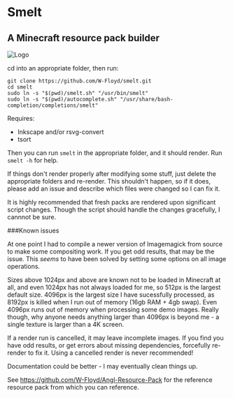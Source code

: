 # Smelt
## A Minecraft resource pack builder

![Logo](https://github.com/W-Floyd/smelt/raw/master/logo.png)

cd into an appropriate folder, then run:

```
git clone https://github.com/W-Floyd/smelt.git
cd smelt
sudo ln -s "$(pwd)/smelt.sh" "/usr/bin/smelt"  
sudo ln -s "$(pwd)/autocomplete.sh" "/usr/share/bash-completion/completions/smelt"  
```

Requires:
* Inkscape and/or rsvg-convert
* tsort

Then you can run `smelt` in the appropriate folder, and it should render.
Run `smelt -h` for help. 

If things don't render properly after modifying some stuff, just delete the appropriate folders and re-render. This shouldn't happen, so if it does, please add an issue and describe which files were changed so I can fix it.

It is highly recommended that fresh packs are rendered upon significant script changes. Though the script should handle the changes gracefully, I cannnot be sure.

###Known issues

At one point I had to compile a newer version of Imagemagick from source to make some compositing work. If you get odd results, that may be the issue. This *seems* to have been solved by setting some options on all image operations.

Sizes above 1024px and above are known not to be loaded in Minecraft at all, and even 1024px has not always loaded for me, so 512px is the largest default size. 4096px is the largest size I have sucessfully processed, as 8192px is killed when I run out of memory (16gb RAM + 4gb swap). Even 4096px runs out of memory when processing some demo images. Really though, why anyone needs anything larger than 4096px is beyond me - a single texture is larger than a 4K screen.

If a render run is cancelled, it may leave incomplete images. If you find you have odd results, or get errors about missing dependencies, forcefully re-render to fix it. Using a cancelled render is never recommended!

Documentation could be better - I may eventually clean things up.

See https://github.com/W-Floyd/Angl-Resource-Pack for the reference resource pack from which you can reference.
